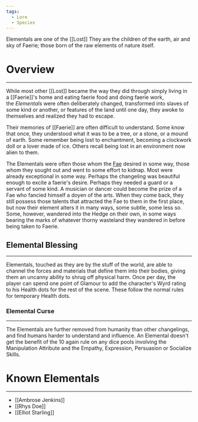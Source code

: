 ```yaml
---
tags:
  - Lore
  - Species
---
```

Elementals are one of the [[Lost]] They are the children of the earth, air and sky of Faerie; those born of the raw elements of nature itself.
# Overview
---
While most other [[Lost]] became the way they did through simply living in a [[Faerie]]'s home and eating faerie food and doing faerie work, the _Elementals_ were often deliberately changed, transformed into slaves of some kind or another, or features of the land until one day, they awoke to themselves and realized they had to escape.

Their memories of [[Faerie]] are often difficult to understand. Some know that once, they understood what it was to be a tree, or a stone, or a mound of earth. Some remember being lost to enchantment, becoming a clockwork doll or a lover made of ice. Others recall being lost in an environment now alien to them.

The Elementals were often those whom the [Fae](https://whitewolf.fandom.com/wiki/Fae_\(CofD\) "Fae (CofD)") desired in some way, those whom they sought out and went to some effort to kidnap. Most were already exceptional in some way. Perhaps the changeling was beautiful enough to excite a faerie's desire. Perhaps they needed a guard or a servant of some kind. A musician or dancer could become the prize of a Fae who fancied himself a doyen of the arts. When they come back, they still possess those talents that attracted the Fae to them in the first place, but now their element alters it in many ways, some subtle, some less so. Some, however, wandered into the Hedge on their own, in some ways bearing the marks of whatever thorny wasteland they wandered in before being taken to Faerie.
## Elemental Blessing
---
Elementals, touched as they are by the stuff of the world, are able to channel the forces and materials that define them into their bodies, giving them an uncanny ability to shrug off physical harm. Once per day, the player can spend one point of Glamour to add the character's Wyrd rating to his Health dots for the rest of the scene. These follow the normal rules for temporary Health dots.
### Elemental Curse
---
The Elementals are further removed from humanity than other changelings, and find humans harder to understand and influence. An Elemental doesn't get the benefit of the 10 again rule on any dice pools involving the Manipulation Attribute and the Empathy, Expression, Persuasion or Socialize Skills.
# Known Elementals
---
- [[Ambrose Jenkins]]
- [[Rhys Doe]]
- [[Elliot Starling]]